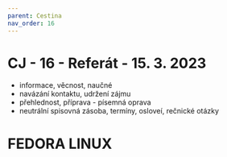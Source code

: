 ```yaml
---
parent: Cestina
nav_order: 16
---
```

# CJ - 16 - Referát - 15. 3. 2023
- informace, věcnost, naučné
- navázání kontaktu, udržení zájmu
- přehlednost, příprava - písemná oprava
- neutrální spisovná zásoba, termíny, osloveí, rečnické otázky

# FEDORA LINUX